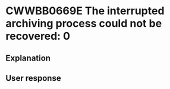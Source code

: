 # CWWBB0669E The interrupted archiving process could not be recovered: 0

## Explanation

## User response
